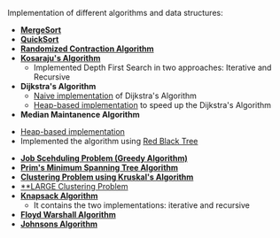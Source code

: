 Implementation of different algorithms and data structures:

* [__MergeSort__](MergeSort/)
* [__QuickSort__](QuickSort/)
* [**Randomized Contraction Algorithm**](RandomizedContractionAlgo/)
* [**Kosaraju's Algorithm**](StronglyConnectedComponents/)
  * Implemented Depth First Search in two approaches: Iterative and Recursive
* **Dijkstra's Algorithm**
  + [Naive implementation](Naive-DijkstraAlgo/) of Dijkstra's Algorithm
  - [Heap-based implementation](Heap-based-DijkstraAlgo/) to speed up the Dijkstra's Algorithm
*  **Median Maintanence Algorithm**
  + [Heap-based implementation](Heap-based-Median-Maintanence-Algo/)
  + Implemented the algorithm using [Red Black Tree](Red-Black-Tree-Implementation-of-Median-Maintenance-Algo/)
* [**Job Scehduling Problem (Greedy Algorithm)**](Job-Scheduling-Problem/)
* [**Prim's Minimum Spanning Tree Algorithm**](Prims-Minimum-Spanning-Tree-Algorithm/)
* [**Clustering Problem using Kruskal's Algorithm**](Kruskals-Algorithm/)  
* [**LARGE Clustering Problem](Large-Clustering-Problem/)
* [**Knapsack Algorithm**](Knapsack-Algorithm/)
  + It contains the two implementations: iterative and recursive
* [**Floyd Warshall Algorithm**](Floyd-Warshall-Algorithm/)
* [**Johnsons Algorithm**](Johnsons-Algorithm/)






